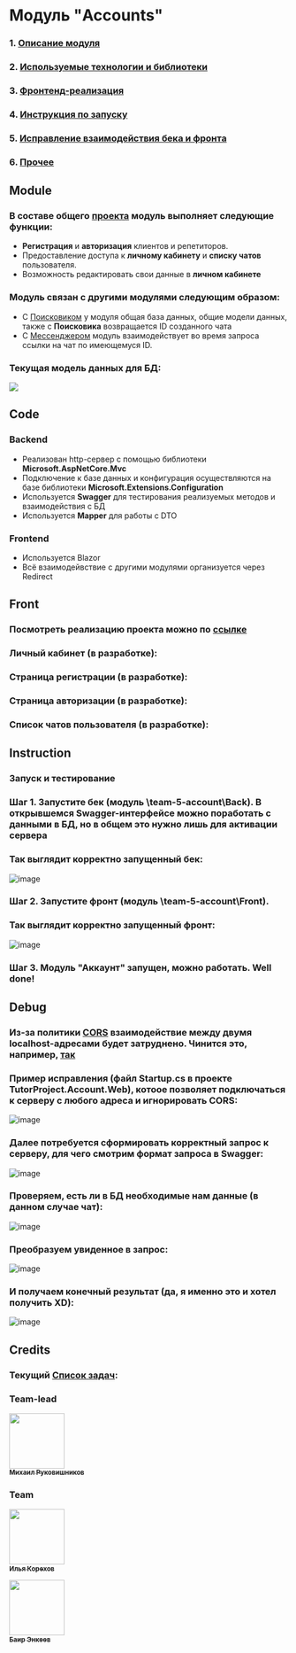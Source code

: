 # Модуль "Accounts"
### 1. [Описание модуля](#module)
### 2. [Используемые технологии и библиотеки](#code)
### 3. [Фронтенд-реализация](#front)
### 4. [Инструкция по запуску](#instruction)
### 5. [Исправление взаимодействия бека и фронта](#debug)
### 6. [Прочее](#credits)
## Module
### В составе общего [проекта](https://github.com/team-5-tutor-project) модуль выполняет следующие функции:

- **Регистрация** и **авторизация** клиентов и репетиторов.
- Предоставление доступа к **личному кабинету** и **списку чатов** пользователя.
- Возможность редактировать свои данные в **личном кабинете**

### Модуль связан с другими модулями следующим образом:
- С [Поисковиком](https://github.com/team-5-tutor-project/team-5-searcher) у модуля общая база данных, общие модели данных, также с **Поисковика** возвращается ID созданного чата
- С [Мессенджером](https://github.com/team-5-tutor-project/team-5-messenger) модуль взаимодействует во время запроса ссылки на чат по имеющемуся ID.

### 

### Текущая модель данных для БД:
<img src="https://media.discordapp.net/attachments/973629450258374716/978036039425859584/unknown.png">

## Code

### Backend

- Реализован http-сервер с помощью библиотеки **Microsoft.AspNetCore.Mvc**
- Подключение к базе данных и конфигурация осуществляются на базе библиотеки **Microsoft.Extensions.Configuration**
- Используется **Swagger** для тестирования реализуемых методов и взаимодействия с БД
- Используется **Mapper** для работы с DTO

### Frontend

- Используется Blazor
- Всё взаимодейвствие с другими модулями организуется через Redirect

## Front

### Посмотреть реализацию проекта можно по [ссылке]()

### Личный кабинет (в разработке):

### Страница регистрации (в разработке):

### Страница авторизации (в разработке):

### Список чатов пользователя (в разработке):

## Instruction

### Запуск и тестирование

### Шаг 1. Запустите бек (модуль \team-5-account\Back). В открывшемся Swagger-интерфейсе можно поработать с данными в БД, но в общем это нужно лишь для активации сервера

### Так выглядит корректно запущенный бек:
![image](https://user-images.githubusercontent.com/79146846/173901161-d895405a-87f6-470c-b32f-cb520174ded1.png)

### Шаг 2. Запустите фронт (модуль \team-5-account\Front).

### Так выглядит корректно запущенный фронт:
![image](https://user-images.githubusercontent.com/79146846/173901306-c0320d7f-2f61-411b-9d2a-752da45c4978.png)

### Шаг 3. Модуль "Аккаунт" запущен, можно работать. Well done!

## Debug

### Из-за политики [CORS](https://metanit.com/sharp/aspnet5/31.1.php) взаимодействие между двумя localhost-адресами будет затруднено. Чинится это, например, [так](https://stackoverflow.com/questions/48285408/how-to-disable-cors-completely-in-webapi)

### Пример исправления (файл Startup.cs в проекте TutorProject.Account.Web), котоое позволяет подключаться к серверу с любого адреса и игнорировать CORS:

![image](https://user-images.githubusercontent.com/79146846/173897319-1c444231-5762-4e49-939d-b04c81a0eb1b.png)

### Далее потребуется сформировать корректный запрос к серверу, для чего смотрим формат запроса в Swagger:
![image](https://user-images.githubusercontent.com/79146846/173898071-4635146d-c888-4eab-88bf-77f707568517.png)
### Проверяем, есть ли в БД необходимые нам данные (в данном случае чат):
![image](https://user-images.githubusercontent.com/79146846/173900710-33133c96-96b8-4a89-9552-9bdb94e5bf63.png)
### Преобразуем увиденное в запрос:
![image](https://user-images.githubusercontent.com/79146846/173898103-3c6365a3-453e-4076-ae44-38888a17e133.png)
### И получаем конечный результат (да, я именно это и хотел получить XD): 
![image](https://user-images.githubusercontent.com/79146846/173900504-f9835833-8a35-40ab-9d85-6182c7ee3dbf.png)





## Credits

### Текущий [Список задач](https://github.com/team-5-tutor-project/team-5-account/issues):

### Team-lead
[<img src="https://avatars.githubusercontent.com/u/62665587?v=4" width="100px;"/><br /><sub><b>Михаил Руковишников</b></sub>](https://github.com/kawwik)<br />
### Team
[<img src="https://avatars.githubusercontent.com/u/79146846?v=4" width="100px;"/><br /><sub><b>Илья Корехов</b></sub>](https://github.com/kroexov)<br /> 

[<img src="https://avatars.githubusercontent.com/u/70719055?v=4" width="100px;"/><br /><sub><b>Баир Энкеев</b></sub>](https://github.com/deworldgreen)<br />
